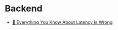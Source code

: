 # Backend

- [📝 Everything You Know About Latency Is Wrong](https://bravenewgeek.com/everything-you-know-about-latency-is-wrong)
